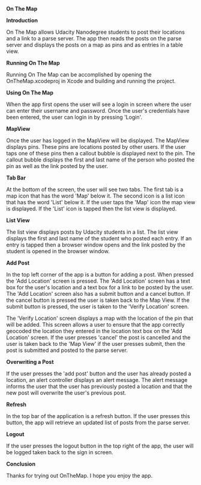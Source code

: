 **On The Map**

**Introduction**

On The Map allows Udacity Nanodegree students to post their locations and a link to a parse server.  The app then reads the posts on the parse server and displays the posts on a map as pins and as entries in a table view.  

**Running On The Map**

Running On The Map can be accomplished by opening the OnTheMap.xcodeproj in Xcode and building and running the project.  

**Using On The Map**

When the app first opens the user will see a login in screen where the user can enter their username and password.  Once the user's credentials have been entered, the user can login in by pressing 'Login'.  

**MapView**

Once the user has logged in the MapView will be displayed.  The MapView displays pins.  These pins are locations posted by other users.  If the user taps one of these pins then a callout bubble is displayed next to the pin.  The callout bubble displays the first and last name of the person who posted the pin as well as the link posted by the user.  

**Tab Bar**

At the bottom of the screen, the user will see two tabs.  The first tab is a map icon that has the word 'Map' below it.  The second icon is a list icon that has the word 'List' below it.  If the user taps the 'Map' icon the map view is displayed.  If the 'List' icon is tapped then the list view is displayed.  

**List View**

The list view displays posts by Udacity students in a list.  The list view displays the first and last name of the student who posted each entry.  If an entry is tapped then a browser window opens and the link posted by the student is opened in the browser window.  

**Add Post**

In the top left corner of the app is a button for adding a post.  When pressed the 'Add Location' screen is pressed.  The 'Add Location' screen has a text box for the user's location and a text box for a link to be posted by the user.  The 'Add Location' screen also has a submit button and a cancel button.  If the cancel button is pressed the user is taken back to the Map View.  If the submit button is pressed, the user is taken to the 'Verify Location' screen.  

The 'Verify Location' screen displays a map with the location of the pin that will be added.  This screen allows a user to ensure that the app correctly geocoded the location they entered in the location text box on the 'Add Location' screen.  If the user presses 'cancel' the post is cancelled and the user is taken back to the 'Map View' if the user presses submit, then the post is submitted and posted to the parse server.  

**Overwriting a Post**

If the user presses the 'add post' button and the user has already posted a location, an alert controller displays an alert message.  The alert message informs the user that the user has previously posted a location and that the new post will overwrite the user's previous post.  

**Refresh**

In the top bar of the application is a refresh button.  If the user presses this button, the app will retrieve an updated list of posts from the parse server.  

**Logout**

If the user presses the logout button in the top right of the app, the user will be logged taken back to the sign in screen.  

**Conclusion**

Thanks for trying out OnTheMap.  I hope you enjoy the app. 
